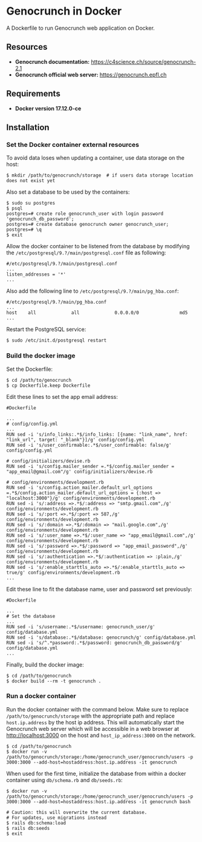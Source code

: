 Genocrunch in Docker
====================

A Dockerfile to run Genocrunch web application on Docker.

## Resources

- **Genocrunch documentation:** <https://c4science.ch/source/genocrunch-2.1>
- **Genocrunch official web server:** <https://genocrunch.epfl.ch>

## Requirements

- **Docker version 17.12.0-ce**

## Installation

### Set the Docker container external resources

To avoid data loses when updating a container, use data storage on the host:

```
$ mkdir /path/to/genocrunch/storage  # if users data storage location does not exist yet
```

Also set a database to be used by the containers:

```
$ sudo su postgres
$ psql
postgres=# create role genocrunch_user with login password 'genocrunch_db_password';
postgres=# create database genocrunch owner genocrunch_user;
postgres=# \q
$ exit
```

Allow the docker container to be listened from the database by modifying the `/etc/postgresql/9.?/main/postgresql.conf` file as following:

```
#/etc/postgresql/9.?/main/postgresql.conf 
...
listen_addresses = '*'
...
```

Also add the following line to `/etc/postgresql/9.?/main/pg_hba.conf`:

```
#/etc/postgresql/9.?/main/pg_hba.conf 
...
host    all             all             0.0.0.0/0               md5 
...
```

Restart the PostgreSQL service:

```
$ sudo /etc/init.d/postgresql restart
```

### Build the docker image

Set the Dockerfile:

```
$ cd /path/to/genocrunch
$ cp Dockerfile.keep Dockerfile
```

Edit these lines to set the app email address:

```
#Dockerfile

...
# config/config.yml
...
RUN sed -i 's/info_links:.*$/info_links: [{name: "link_name", href: "link_url", target: "_blank"}]/g' config/config.yml
RUN sed -i 's/user_confirmable:.*$/user_confirmable: false/g' config/config.yml

# config/initializers/devise.rb
RUN sed -i 's/config.mailer_sender =.*$/config.mailer_sender = "app_email@gmail.com"/g' config/initializers/devise.rb

# config/environments/development.rb
RUN sed -i 's/config.action_mailer.default_url_options =.*$/config.action_mailer.default_url_options = {:host => "localhost:3000"}/g' config/environments/development.rb
RUN sed -i 's/:address =>.*$/:address => "smtp.gmail.com",/g' config/environments/development.rb
RUN sed -i 's/:port =>.*$/:port => 587,/g' config/environments/development.rb
RUN sed -i 's/:domain =>.*$/:domain => "mail.google.com",/g' config/environments/development.rb
RUN sed -i 's/:user_name =>.*$/:user_name => "app_email@gmail.com",/g' config/environments/development.rb
RUN sed -i 's/:password =>.*$/:password => "app_email_password",/g' config/environments/development.rb
RUN sed -i 's/:authentication =>.*$/:authentication => :plain,/g' config/environments/development.rb
RUN sed -i 's/:enable_starttls_auto =>.*$/:enable_starttls_auto => true/g' config/environments/development.rb
...
```

Edit these line to fit the database name, user and password set previously:

```
#Dockerfile

...
# Set the database
...
RUN sed -i 's/username:.*$/username: genocrunch_user/g' config/database.yml
RUN sed -i 's/database:.*$/database: genocrunch/g' config/database.yml
RUN sed -i 's/^.*password:.*$/password: genocrunch_db_password/g' config/database.yml
...
```

Finally, build the docker image:

```
$ cd /path/to/genocrunch
$ docker build --rm -t genocrunch .
```

### Run a docker container

Run the docker container with the command below. Make sure to replace `/path/to/genocrunch/storage` with the appropriate path and replace `host.ip.address` by the host ip address.
This will automatically start the Genocrunch web server which will be accessible in a web browser at <http://localhost:3000> on the host and `host_ip_address:3000` on the network.

```
$ cd /path/to/genocrunch
$ docker run -v /path/to/genocrunch/storage:/home/genocrunch_user/genocrunch/users -p 3000:3000 --add-host=hostaddress:host.ip.address -it genocrunch
```

When used for the first time, initialize the database from within a docker container using `db/schema.rb` and `db/seeds.rb`:

```
$ docker run -v /path/to/genocrunch/storage:/home/genocrunch_user/genocrunch/users -p 3000:3000 --add-host=hostaddress:host.ip.address -it genocrunch bash

# Caution: this will overwrite the current database.
# For updates, use migrations instead
$ rails db:schema:load
$ rails db:seeds
$ exit
```

